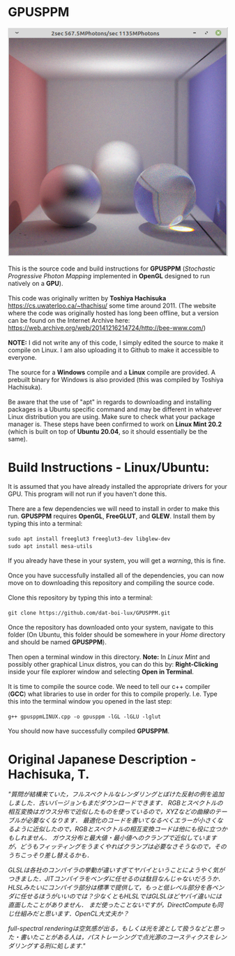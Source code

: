 # GPUSPPM
![alt text](https://github.com/dat-boi-lux/GPUSPPM/blob/main/Screenshot_2021-11-15_19-28-56.png)\
\
This is the source code and build instructions for **GPUSPPM** (*Stochastic Progressive Photon Mapping* implemented in **OpenGL** designed to run natively on a **GPU**).\
\
This code was originally written by **Toshiya Hachisuka** https://cs.uwaterloo.ca/~thachisu/ some time around 2011. (The website where the code was originally hosted has long been offline, but a version can be found on the Internet Archive here: https://web.archive.org/web/20141216214724/http://bee-www.com/) \
\
**NOTE:** I did not write any of this code, I simply edited the source to make it compile on Linux. I am also uploading it to Github to make it accessible to everyone.\
\
The source for a **Windows** compile and a **Linux** compile are provided. A prebuilt binary for Windows is also provided (this was compiled by Toshiya Hachisuka).\
\
Be aware that the use of "apt" in regards to downloading and installing packages is a Ubuntu specific command and may be different in whatever Linux distribution you are using. Make sure to check what your package manager is. These steps have been confirmed to work on **Linux Mint 20.2** (which is built on top of **Ubuntu 20.04**, so it should essentially be the same).

# Build Instructions - Linux/Ubuntu:
It is assumed that you have already installed the appropriate drivers for your GPU. This program will not run if you haven't done this.\
\
There are a few dependencies we will need to install in order to make this run. **GPUSPPM** requires **OpenGL**, **FreeGLUT**, and **GLEW**. Install them by typing this into a terminal:\
\
```sudo apt install freeglut3 freeglut3-dev libglew-dev```\
```sudo apt install mesa-utils```\
\
If you already have these in your system, you will get a *warning*, this is fine.\
\
Once you have successfully installed all of the dependencies, you can now move on to downloading this repository and compiling the source code.\
\
Clone this repository by typing this into a terminal:\
\
```git clone https://github.com/dat-boi-lux/GPUSPPM.git```\
\
Once the repository has downloaded onto your system, navigate to this folder (On Ubuntu, this folder should be somewhere in your *Home* directory and should be named **GPUSPPM**).\
\
Then open a terminal window in this directory. **Note:** In *Linux Mint* and possibly other graphical Linux distros, you can do this by: **Right-Clicking** inside your file explorer window and selecting **Open in Terminal**.\
\
It is time to compile the source code. We need to tell our c++ compiler (**GCC**) what libraries to use in order for this to compile properly. I.e. Type this into the terminal window you opened in the last step:\
\
```g++ gpusppmLINUX.cpp -o gpusppm -lGL -lGLU -lglut```\
\
You should now have successfully compiled **GPUSPPM**.

# Original Japanese Description - Hachisuka, T.

*"質問が結構来ていた，フルスペクトルなレンダリングとぼけた反射の例を追加しました．古いバージョンもまだダウンロードできます． RGBとスペクトルの相互変換はガウス分布で近似したものを使っているので，XYZなどの曲線のテーブルが必要なくなります． 最適化のコードを書いてなるべくエラーが小さくなるように近似したので，RGBとスペクトルの相互変換コードは他にも役に立つかもしれません． ガウス分布と最大値・最小値へのクランプで近似していますが，どうもフィッティングをうまくやればクランプは必要なさそうなので，そのうちこっそり差し替えるかも．*

*GLSLは各社のコンパイラの挙動が違いすぎてヤバイということにようやく気がつきました．JITコンパイラをベンダに任せるのは駄目なんじゃないだろうか． HLSLみたいにコンパイラ部分は標準で提供して，もっと低レベル部分を各ベンダに任せるほうがいいのでは？少なくともHLSLではGLSLほどヤバイ違いには直面したことがありません． まだ使ったことないですが，DirectComputeも同じ仕組みだと思います．OpenCL大丈夫か？*

*full-spectral renderingは空気感が出る，もしくは光を波として扱うなどと思った・書いたことがある人は，パストレーシングで点光源のコースティクスをレンダリングする刑に処します."*
